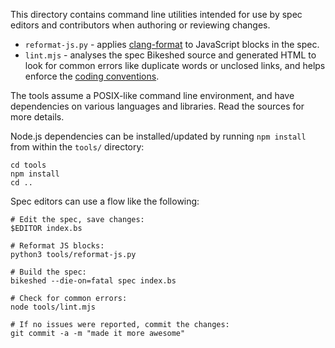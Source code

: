 This directory contains command line utilities intended for use by spec editors and contributors when authoring or reviewing changes.

- `reformat-js.py` - applies [clang-format](https://clang.llvm.org/docs/ClangFormat.html) to JavaScript blocks in the spec.
- `lint.mjs` - analyses the spec Bikeshed source and generated HTML to look for common errors like duplicate words or unclosed links, and helps enforce the [coding conventions](../docs/SpecCodingConventions.md).

The tools assume a POSIX-like command line environment, and have dependencies on various languages and libraries. Read the sources for more details.

Node.js dependencies can be installed/updated by running `npm install` from within the `tools/` directory:

```
cd tools
npm install
cd ..
```

Spec editors can use a flow like the following:

```
# Edit the spec, save changes:
$EDITOR index.bs

# Reformat JS blocks:
python3 tools/reformat-js.py

# Build the spec:
bikeshed --die-on=fatal spec index.bs

# Check for common errors:
node tools/lint.mjs

# If no issues were reported, commit the changes:
git commit -a -m "made it more awesome"
```
